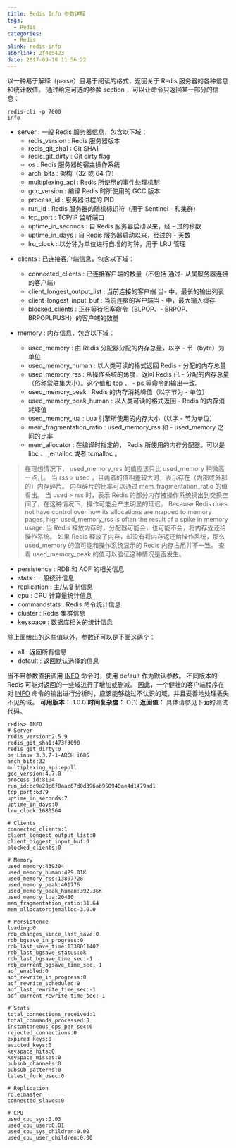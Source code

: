 ```yaml
---
title: Redis Info 参数详解
tags:
  - Redis
categories:
  - Redis
alink: redis-info
abbrlink: 2f4e5423
date: 2017-09-18 11:56:22
---
```


以一种易于解释（parse）且易于阅读的格式，返回关于 Redis 服务器的各种信息和统计数值。
通过给定可选的参数 section ，可以让命令只返回某一部分的信息：

```
redis-cli -p 7000
info
```

- server : 一般 Redis 服务器信息，包含以下域：
    - redis_version : Redis 服务器版本
    - redis_git_sha1 : Git SHA1
    - redis_git_dirty : Git dirty flag
    - os : Redis 服务器的宿主操作系统
    - arch_bits : 架构（32 或 64 位）
    - multiplexing_api : Redis 所使用的事件处理机制
    - gcc_version : 编译 Redis 时所使用的 GCC 版本
    - process_id : 服务器进程的 PID
    - run_id : Redis 服务器的随机标识符（用于 Sentinel  - 和集群）
    - tcp_port : TCP/IP 监听端口
    - uptime_in_seconds : 自 Redis 服务器启动以来，经 - 过的秒数
    - uptime_in_days : 自 Redis 服务器启动以来，经过的  - 天数
    - lru_clock : 以分钟为单位进行自增的时钟，用于 LRU 管理

<!-- more -->

- clients : 已连接客户端信息，包含以下域：
    - connected_clients : 已连接客户端的数量（不包括 通过- 从属服务器连接的客户端）
    - client_longest_output_list : 当前连接的客户端 当- 中，最长的输出列表
    - client_longest_input_buf : 当前连接的客户端当  - 中，最大输入缓存
    - blocked_clients : 正在等待阻塞命令（BLPOP、- BRPOP、BRPOPLPUSH）的客户端的数量
    
- memory : 内存信息，包含以下域：
    - used_memory : 由 Redis 分配器分配的内存总量，以字 - 节（byte）为单位
    - used_memory_human : 以人类可读的格式返回 Redis    - 分配的内存总量
    - used_memory_rss : 从操作系统的角度，返回 Redis 已   - 分配的内存总量（俗称常驻集大小）。这个值和 top 、    - ps 等命令的输出一致。
    - used_memory_peak : Redis 的内存消耗峰值（以字节为   - 单位）
    - used_memory_peak_human : 以人类可读的格式返回     - Redis 的内存消耗峰值
    - used_memory_lua : Lua 引擎所使用的内存大小（以字 - 节为单位）
    - mem_fragmentation_ratio : used_memory_rss 和     - used_memory 之间的比率
    - mem_allocator : 在编译时指定的， Redis 所使用的内存分配器。可以是 libc 、 jemalloc 或者 tcmalloc 。



> 在理想情况下， used_memory_rss 的值应该只比 used_memory 稍微高一点儿。
当 rss > used ，且两者的值相差较大时，表示存在（内部或外部的）内存碎片。
内存碎片的比率可以通过 mem_fragmentation_ratio 的值看出。
当 used > rss 时，表示 Redis 的部分内存被操作系统换出到交换空间了，在这种情况下，操作可能会产生明显的延迟。
Because Redis does not have control over how its allocations are mapped to memory pages, high used_memory_rss is often the result of a spike in memory usage.
当 Redis 释放内存时，分配器可能会，也可能不会，将内存返还给操作系统。
如果 Redis 释放了内存，却没有将内存返还给操作系统，那么 used_memory 的值可能和操作系统显示的 Redis 内存占用并不一致。
查看 used_memory_peak 的值可以验证这种情况是否发生。

- persistence : RDB 和 AOF 的相关信息
- stats : 一般统计信息
- replication : 主/从复制信息
- cpu : CPU 计算量统计信息
- commandstats : Redis 命令统计信息
- cluster : Redis 集群信息
- keyspace : 数据库相关的统计信息

除上面给出的这些值以外，参数还可以是下面这两个：
- all : 返回所有信息
- default : 返回默认选择的信息

当不带参数直接调用 [INFO](http://redis.readthedocs.io/en/latest/server/info.html#info) 命令时，使用 default 作为默认参数。
不同版本的 Redis 可能对返回的一些域进行了增加或删减。
因此，一个健壮的客户端程序在对 [INFO](http://redis.readthedocs.io/en/latest/server/info.html#info) 命令的输出进行分析时，应该能够跳过不认识的域，并且妥善地处理丢失不见的域。
**可用版本：**
1.0.0
**时间复杂度：**
O(1)
**返回值：**
具体请参见下面的测试代码。
```
redis> INFO
# Server
redis_version:2.5.9
redis_git_sha1:473f3090
redis_git_dirty:0
os:Linux 3.3.7-1-ARCH i686
arch_bits:32
multiplexing_api:epoll
gcc_version:4.7.0
process_id:8104
run_id:bc9e20c6f0aac67d0d396ab950940ae4d1479ad1
tcp_port:6379
uptime_in_seconds:7
uptime_in_days:0
lru_clock:1680564

# Clients
connected_clients:1
client_longest_output_list:0
client_biggest_input_buf:0
blocked_clients:0

# Memory
used_memory:439304
used_memory_human:429.01K
used_memory_rss:13897728
used_memory_peak:401776
used_memory_peak_human:392.36K
used_memory_lua:20480
mem_fragmentation_ratio:31.64
mem_allocator:jemalloc-3.0.0

# Persistence
loading:0
rdb_changes_since_last_save:0
rdb_bgsave_in_progress:0
rdb_last_save_time:1338011402
rdb_last_bgsave_status:ok
rdb_last_bgsave_time_sec:-1
rdb_current_bgsave_time_sec:-1
aof_enabled:0
aof_rewrite_in_progress:0
aof_rewrite_scheduled:0
aof_last_rewrite_time_sec:-1
aof_current_rewrite_time_sec:-1

# Stats
total_connections_received:1
total_commands_processed:0
instantaneous_ops_per_sec:0
rejected_connections:0
expired_keys:0
evicted_keys:0
keyspace_hits:0
keyspace_misses:0
pubsub_channels:0
pubsub_patterns:0
latest_fork_usec:0

# Replication
role:master
connected_slaves:0

# CPU
used_cpu_sys:0.03
used_cpu_user:0.01
used_cpu_sys_children:0.00
used_cpu_user_children:0.00
```